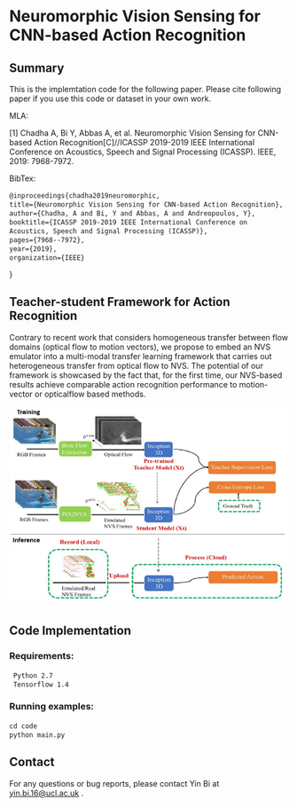 # Neuromorphic Vision Sensing for CNN-based Action Recognition

## Summary
This is the implemtation code for the following paper. Please cite following paper if you use this code or dataset in your own work. 

MLA:
    
   [1] Chadha A, Bi Y, Abbas A, et al. Neuromorphic Vision Sensing for CNN-based Action Recognition[C]//ICASSP 2019-2019 IEEE International Conference on Acoustics, Speech and Signal Processing (ICASSP). IEEE, 2019: 7968-7972.
    
BibTex:
    
    @inproceedings{chadha2019neuromorphic,
    title={Neuromorphic Vision Sensing for CNN-based Action Recognition},
    author={Chadha, A and Bi, Y and Abbas, A and Andreopoulos, Y},
    booktitle={ICASSP 2019-2019 IEEE International Conference on Acoustics, Speech and Signal Processing (ICASSP)},
    pages={7968--7972},
    year={2019},
    organization={IEEE}
 }


## Teacher-student Framework for Action Recognition

Contrary to recent work that considers homogeneous transfer between flow domains (optical flow to motion vectors), we propose to embed an NVS emulator into a multi-modal transfer learning framework that carries out heterogeneous transfer from optical flow to NVS. The potential of our framework is showcased by the fact that, for the first time, our NVS-based results achieve comparable action recognition performance to motion-vector or opticalflow based methods.

<img height="360" width='800' src="https://github.com/PIX2NVS/NVS_ActionRecognition/blob/master/images/Framework.JPG">

## Code Implementation
### Requirements:
     Python 2.7 
     Tensorflow 1.4 
     
    
### Running examples:
    cd code
    python main.py



## Contact 
For any questions or bug reports, please contact Yin Bi at yin.bi.16@ucl.ac.uk .

